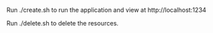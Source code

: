 Run ./create.sh to run the application and view at http://localhost:1234

Run ./delete.sh to delete the resources.
